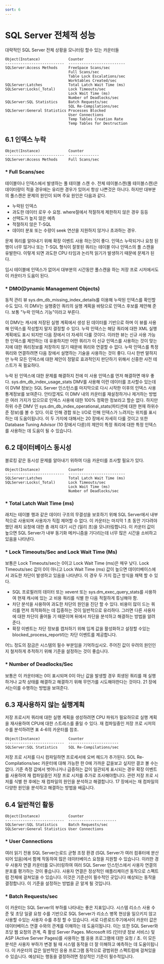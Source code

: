 ```yaml
---
sort: 6
---
```


# SQL Server 전체적 성능
대략적인 SQL Server 전체 상황을 모니터링 할수 있는 카운터들

```
Object(Instance)             Counter
---------------------------  --------------------------
SQLServer:Access Methods     FreeSpace Scans/sec
                             Full Scans/sec
                             Table Lock Escalations/sec
                             Worktables Created/sec
SQLServer:Latches            Total Latch Wait Time (ms)
SQLServer:Locks(_Total)      Lock Timeouts/sec
                             Lock Wait Time (ms)
                             Number of Deadlocks/sec
SQLServer:SQL Statistics     Batch Requests/sec
                             SQL Re-Compilations/sec
SQLServer:General Statistics Processes Blocked
                             User Connections
                             Temp Tables Creation Rate
                             Temp Tables for Destruction                            
```

## 6.1 인덱스 누락
```
Object(Instance)             Counter       
---------------------------  --------------
SQLServer:Access Methods     Full Scans/sec
```

### * Full Scans/sec
테이블이나 인덱스에서 발생하는 풀 테이블 스캔 수. 전체 테이블스캔(풀 테이블스캔)은 데이터량이 적을 경우에는 유리한 경우가 있어서 항상 나쁜것은 아니다. 하지만 대부분의 풀스캔은 문제의 원인이 되며 주요 원인은 다음과 같다.

  * 누락된 인덱스
  * 과도한 데이터 로우 수 요청. where절에서 적절하게 제한하지 않은 경우 등등
  * 선택도가 높지 않은 예측
  * 적절하지 않은 T-SQL
  * 데이터 분포 또는 수량이 seek 연산을 지원하지 않거나 초과하는 경우.

문제 쿼리를 알아내기 위해 확장 이벤트 사용 하는것이 좋다. 인덱스 누락되거나 요청 된 행이 너무 많거나 또는 T-SQL 형식이 잘못된 쿼리는 테이블 이나 인덱스의 풀 스캔을 유발한다. 이렇게 되면 과도한 CPU 타임과 논리적 읽기가 발생하기 때문에 문제가 된다.  

임시 테이블에 인덱스가 없어서 대부분의 시간동안 풀스캔을 하는 저장 프로 시저에서도 이 카운터가 도움이 된다.


### * DMO(Dynamic Management Objects)
동적 관리 뷰 sys.dm_db_missing_index_details를 이용해 누락된 인덱스를  확인할 수도 있다.
이 DMV는 실행중인 쿼리의 실행 계획을 바탕으로 인덱스 후보를 제안해 준다. 보통 "누락 인덱스 기능"이라고 부른다.

이 DMV는 캐시에 저장된 실행 계획에서 생성 된 데이터를 기반으로 하며 이 뷰를 사용해 인덱스를 작성할지 말지 결정할 수 있다. 누락 인덱스는 해당 쿼리에 대한 XML 실행 계획에도 표시 되지만 다음 장에서 더 자세히 다룰 것이다. 이러한 뷰는 신규 사용 가능한 인덱스를 제안하는 데 유용하지만 어떤 쿼리가 이 신규 인덱스를 사용하는 것이 맞는지에 대한 쿼리정보를 저장하지 않기 때문에 쿼리와 연결할 수 없다. 누락 인덱스를 특정 쿼리와 연결하려면 다음 장에서 설명하는 기술을 사용하는 것이 좋다. 다시 한번 말하지만 누락 모든 인덱스에 대한 제안이 정말로 효과적인지 판단하기 위해서 신중한 사전 테스트가 꼭 필요하다.

누락 된 인덱스에 대한 문제를 해결하지 전에 미 사용 인덱스를 먼저 해결하면 매우 좋다. sys.dm_db_index_usage_stats DMV를 사용해 이런 데이터를 조사할수 있는데 이 DVM 정보는 SQL Server 인스턴스를 마지막으로 다시 시작한 이후의 인덱스 사용 통계정보를 보여준다. 안타깝게도 이 DMV 내의 카운터를 재설정하거나 제거하는 방법은 여러 가지가 있으므로 인덱스 사용에 대한 100% 정확한 정보라고 할순 없다. 하지만 하위 수준 DMV 인 sys.dm_db_index_operational_stats(파티션에 대한 현재 하위수준 정보)를 볼 수 있다.
이로 인해 경합 또는 I/O로 인해 인덱스가 느려지는 위치를 표시하는 데 도움이됩니다. 이 두 가지에 대해서는 20 장에서 자세히 다룰 것이고 또한 Database Tuning Advisor (10 장에서 다룬)의 제안이 특정 쿼리에 대한 특정 인덱스를 사용하는 데 도움이 될 수 있습니다.


## 6.2 데이터베이스 동시성
블로킹 같은 동시성 문제를 알아내기 위하여 다음 카운터를 조사할 필요가 있다.
```
Object(Instance)             Counter
---------------------------  --------------------------
SQLServer:Latches            Total Latch Wait Time (ms)
SQLServer:Locks(_Total)      Lock Timeouts/sec
                             Lock Wait Time (ms)
                             Number of Deadlocks/sec
```
### * Total Latch Wait Time (ms)
래치는 테이블 행과 같은 데이터 구조의 무결성을 보호하기 위해 SQL Server에서 내부적으로 사용되며 사용자가 직접 제어할 수 없다. 이 카운터는 마지막 1 초 동안 기다려야했던 래치 요청에 대한 총 래치 대기 시간 (밀리 초)을 모니터링합니다. 이 카운터 값이 높으면 SQL Server가 내부 동기화 메커니즘을 기다리는데 너무 많은 시간을 소비하고 있음을 나타낸다.


### * Lock Timeouts/Sec and Lock Wait Time (Ms)
보통은 Lock Timeouts/sec는 0이고 Lock Wait Time (ms)은 매우 낮다. Lock Timeouts/sec 값이 0이 아니고 Lock Wait Time (ms) 값이 높으면 데이터베이스에서 과도한 차단이 발생하고 있음을 나타낸다. 이 경우 두 가지 접근 방식을 채택 할 수 있다.

  - SQL 프로필러의 데이터 또는 xevent 또는 sys.dm_exec_query_stats를 사용하여 현재 캐시에 있는 고 비용 쿼리를 식별 한 다음 적절하게 튜닝해야 함.
  - 차단 분석을 사용하여 과도한 차단의 원인을 진단 할 수 있다. 비용이 많이 드는 쿼리를 먼저 최적화하는 데 집중하는 것이 일반적으로 유리하다. 그러면 다른 사용자에 대한 차단이 줄어들 기 때문이며 뒤에서 차단을 분석하고 해결하는 방법을 알려준다.
  - 확장 이벤트는 차단 정보를 캡처하기 위해 임계 값을 활성화하고 설정할 수있는 blocked_process_report라는 차단 이벤트를 제공합니다.

어느 정도의 잠금은 시스템의 필수 부분임을 기억하십시오. 주어진 값이 우려의 원인인지 철저하게 추적하기 위해 기준을 설정하는 것이 좋습니다.


### * Number of Deadlocks/Sec
보통은 이 카운터에는 0이 표시되며 0이 아닌 값을 발생할 경우 희생된 쿼리를 재 실행하거나 교착 상태를 해결하고 해결하기 위해 무언가를 시도해야한다는 것이다. 21 장에서는이를 수행하는 방법을 보여준다.





## 6.3 재사용하지 않는 실행계획
저장 프로시저 쿼리에 대한 실행 계획을 생성하려면 CPU 파워가 필요하므로 실행 계획을 재사용하여 CPU에 대한 스트레스를 줄일 수 있다. 재 컴파일중인 저장 프로 시저의 수를 분석하려면 표 4-6의 카운터를 참조. 


```
Object(Instance)             Counter
---------------------------  -----------------------
SQLServer:SQL Statistics     SQL Re-Compilations/sec
```
저장 프로 시저를 다시 컴파일하면 프로세서에 오버 헤드가 추가된다. SOL Re-Compilations/sec 카운터에 대해 가능한 한 0에 가까운 값을보고 싶지만 결코 볼 수는 없다. 기준 측정 값에서 벗어나거나 급증하는 값이 일관되게 표시되는 경우 확장 이벤트를 사용하여 재 컴파일중인 저장 프로 시저를 추가로 조사해야합니다. 관련 저장 프로 시저를 식별 한 후에는
재 컴파일의 원인을 분석하고 해결합니다. 17 장에서는 재 컴파일의 다양한 원인을 분석하고 해결하는 방법을 배웁니다.

## 6.4 일반적인 활동
```
Object(Instance)             Counter
---------------------------  ----------------------
SQLServer:SQL Statistics     Batch Requests/sec
SQLServer:General Statistics User Connections
```

### * User Connections
여러 읽기 전용 SQL Server는로드 균형 조정 환경 (SQL Server가 여러 컴퓨터에 분산되어 있음)에서 함께 작동하여 많은 데이터베이스 요청을 지원할 수 있습니다. 이러한 경우 사용자 연결 카운터를 모니터링하여 여러 SQL Server 인스턴스에서 사용자 연결의 분포를 평가하는 것이 좋습니다. 사용자 연결은 정상적인 애플리케이션 동작으로 스펙트럼 전체에 걸쳐있을 수 있습니다. 이것은 기준선이 필수적인 곳입니다
예상되는 동작을 결정합니다. 이 기준을 설정하는 방법을 곧 알게 될 것입니다.

### * Batch Requests/sec
이 카운터는 SQL Server의 부하를 나타내는 좋은 지표입니다. 시스템 리소스 사용 수준 및 초당 일괄 요청 수를 기반으로 SQL Server가 리소스 병목 현상을 일으키지 않고 사용할 수있는 사용자 수를 추정 할 수 있습니다. 서로 다른로드주기에서이 카운터 값은 데이터베이스 연결 수와의 관계를 이해하는 데 도움이됩니다. 이는 또한 SQL Server와 초당 웹 요청의 관계, 즉 활성
Server Pages. Microsoft IIS (인터넷 정보 서비스) 및 ASP (Active Server Pages)를 사용하는 웹 응용 프로그램에 대한 요청 / 초. 이 모든 분석은 사용자 부하가 변경 될 때 시스템 동작을 더 잘 이해하고 예측하는 데 도움이됩니다.
이 카운터의 값은 일반적인 응용 프로그램 동작으로 광범위한 스펙트럼에 걸쳐있을 수 있습니다. 예상되는 행동을 결정하려면 정상적인 기준이 필수적입니다.
      